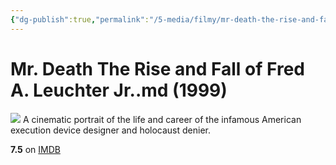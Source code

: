 ```yaml
---
{"dg-publish":true,"permalink":"/5-media/filmy/mr-death-the-rise-and-fall-of-fred-a-leuchter-jr/","contentClasses":"movie","tags":["to-watch","фильм","#Documentary","#Biography"]}
---
```


# Mr. Death The Rise and Fall of Fred A. Leuchter Jr..md (1999)
![](https://m.media-amazon.com/images/M/MV5BOGEwNjI3N2MtMjQ3Yi00ZDE2LWE2YmMtYzU5YTQ0ODlkMjEzXkEyXkFqcGdeQXVyNTc4Njg5MjA@._V1_SX300.jpg)
A cinematic portrait of the life and career of the infamous American execution device designer and holocaust denier.

**7.5** on [IMDB](https://www.imdb.com/title/tt0192335)
